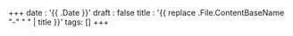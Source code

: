 +++
date : '{{ .Date }}'
draft : false
title : '{{ replace .File.ContentBaseName "-" " " | title }}'
tags: []
+++

